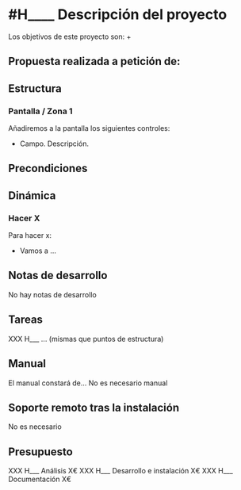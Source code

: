 # #H____ Descripción del proyecto

Los objetivos de este proyecto son:
+ 

## Propuesta realizada a petición de:


## Estructura

### Pantalla / Zona 1
Añadiremos a la pantalla los siguientes controles:
+ Campo. Descripción.

## Precondiciones

## Dinámica

### Hacer X

Para hacer x:
+ Vamos a ...

## Notas de desarrollo
No hay notas de desarrollo

## Tareas
XXX H___ ...
(mismas que puntos de estructura)

## Manual
El manual constará de...
No es necesario manual

## Soporte remoto tras la instalación
No es necesario

## Presupuesto
XXX H___ Análisis X€
XXX H___ Desarrollo e instalación X€
XXX H___ Documentación X€
